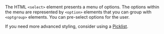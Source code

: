 The HTML `<select>` element presents a menu of options. The options within the menu are represented by `<option>` elements that you can group with `<optgroup>` elements. You can pre-select options for the user.

If you need more advanced styling, consider using a [Picklist](/components/menus#picklist).
